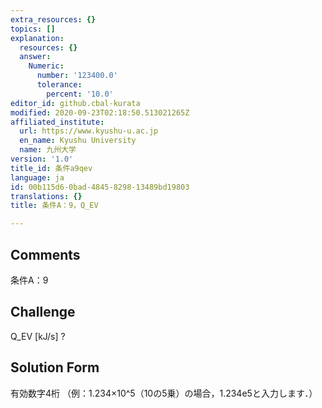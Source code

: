 ```yaml
---
extra_resources: {}
topics: []
explanation:
  resources: {}
  answer:
    Numeric:
      number: '123400.0'
      tolerance:
        percent: '10.0'
editor_id: github.cbal-kurata
modified: 2020-09-23T02:18:50.513021265Z
affiliated_institute:
  url: https://www.kyushu-u.ac.jp
  en_name: Kyushu University
  name: 九州大学
version: '1.0'
title_id: 条件a9qev
language: ja
id: 00b115d6-0bad-4845-8298-13489bd19803
translations: {}
title: 条件A：9，Q_EV

---
```


## Comments
条件A：9

## Challenge
Q_EV [kJ/s] ?

## Solution Form
有効数字4桁
（例：1.234×10^5（10の5乗）の場合，1.234e5と入力します．）




